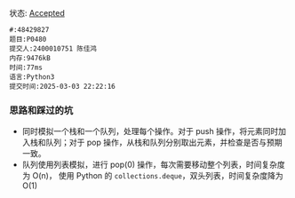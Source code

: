   
状态: [Accepted](http://dsbpython.openjudge.cn/dspythonbook/solution/48429827/)
```
#:48429827
题目:P0480
提交人:2400010751 陈佳鸿
内存:9476kB
时间:77ms
语言:Python3
提交时间:2025-03-03 22:22:16
```

### 思路和踩过的坑

- 同时模拟一个栈和一个队列，处理每个操作。对于 push 操作，将元素同时加入栈和队列；对于 pop 操作，从栈和队列分别取出元素，并检查是否与预期一致。
- 队列使用列表模拟，进行 pop(0) 操作，每次需要移动整个列表，时间复杂度为 O(n)， 使用 Python 的 `collections.deque`，双头列表，时间复杂度降为O(1)

